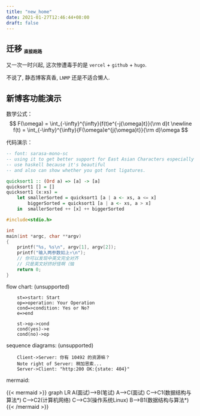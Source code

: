 ```yaml
---
title: "new_home"
date: 2021-01-27T12:46:44+08:00
draft: false
---
```


## 迁移 <sub><small><small>直接跑路</small></small></sub>

又一次一时兴起, 这次惨遭毒手的是 `vercel` + `github` + `hugo`.

不说了, 静态博客真香, <abbr>`LNMP`</abbr> 还是不适合懒人.

## 新博客功能演示

数学公式：
$$
    F(\omega) = \int_{-\infty}^{\infty}{f(t)e^{-j{\omega}t}}{\rm d}t  \newline
    f(t) = \int_{-\infty}^{\infty}{F(\omega)e^{j{\omega}t}}{\rm d}\omega
$$

代码演示：

```haskell
-- font: sarasa-mono-sc
-- using it to get better support for East Asian Characters especially Simplified Chinese.
-- use haskell because it's beautiful
-- and also can show whether you got font ligatures.

quicksort1 :: (Ord a) => [a] -> [a]
quicksort1 [] = []
quicksort1 (x:xs) =
    let smallerSorted = quicksort1 [a | a <- xs, a <= x]
        biggerSorted = quicksort1 [a | a <- xs, a > x]
    in  smallerSorted ++ [x] ++ biggerSorted

```

```c
#include<stdio.h>

int
main(int *argc, char **argv)
{
    printf("%s, %s\n", argv[1], argv[2]);
    printf("输入两参数如上↑\n");
    // 你可以发现中英文完全对齐
    // 只是英文好挤好怪啊（恼
    return 0;
}
```

flow chart: (unsupported)

```flow
    st=>start: Start
    op=>operation: Your Operation
    cond=>condition: Yes or No?
    e=>end

    st->op->cond
    cond(yes)->e
    cond(no)->op
```

sequence diagrams: (unsupported)

```sequence
    Client->Server: 你有 10492 的资源嘛？
    Note right of Server: 稍加思索...
    Server->Client: "http:200 OK:{state: 404}"
```

mermaid: 

{{< mermaid >}}
graph LR
A(面试)-->B(笔试)
A-->C(面试)
C-->C1(数据结构与算法*)
C-->C2(计算机网络)
C-->C3(操作系统Linux)
B-->B1(数据结构与算法*)
{{< /mermaid >}}
